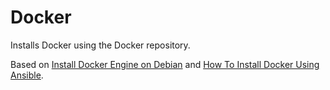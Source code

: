 # Docker

Installs Docker using the Docker repository.

Based on [Install Docker Engine on Debian][0] and
[How To Install Docker Using Ansible][1].

[0]: https://docs.docker.com/engine/install/debian/
[1]: https://medium.com/codex/how-to-install-docker-using-ansible-84d40005169
